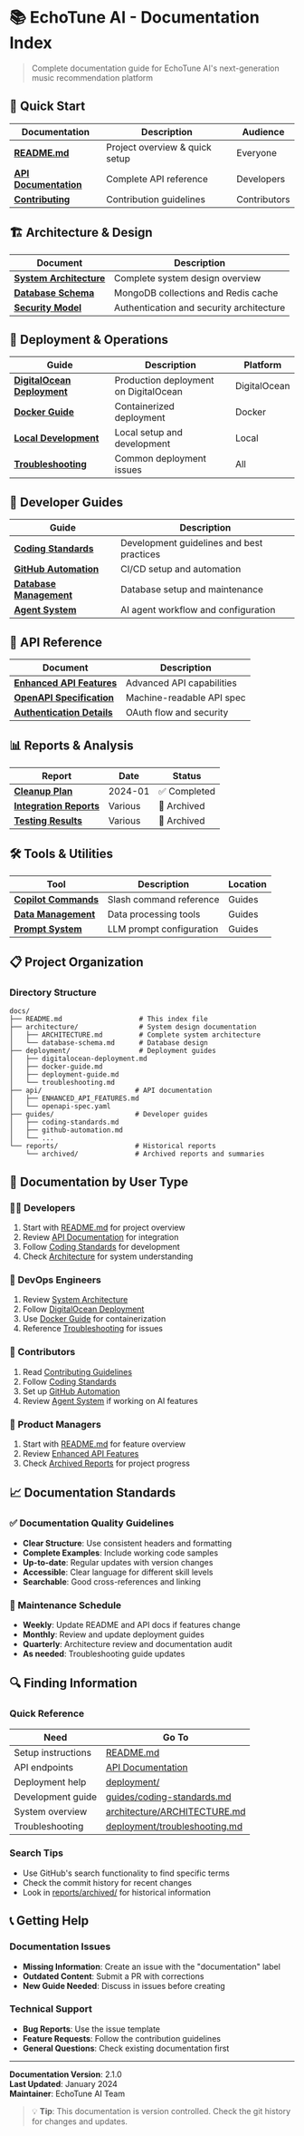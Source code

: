 # 📚 EchoTune AI - Documentation Index

> Complete documentation guide for EchoTune AI's next-generation music recommendation platform

## 🚀 Quick Start

| Documentation | Description | Audience |
|---------------|-------------|----------|
| **[README.md](../README.md)** | Project overview & quick setup | Everyone |
| **[API Documentation](../API_DOCUMENTATION.md)** | Complete API reference | Developers |
| **[Contributing](../CONTRIBUTING.md)** | Contribution guidelines | Contributors |

## 🏗️ Architecture & Design

| Document | Description |
|----------|-------------|
| **[System Architecture](architecture/ARCHITECTURE.md)** | Complete system design overview |
| **[Database Schema](architecture/database-schema.md)** | MongoDB collections and Redis cache |
| **[Security Model](guides/security-model.md)** | Authentication and security architecture |

## 🚀 Deployment & Operations

| Guide | Description | Platform |
|-------|-------------|----------|
| **[DigitalOcean Deployment](deployment/digitalocean-deployment.md)** | Production deployment on DigitalOcean | DigitalOcean |
| **[Docker Guide](deployment/docker-guide.md)** | Containerized deployment | Docker |
| **[Local Development](deployment/deployment-guide.md)** | Local setup and development | Local |
| **[Troubleshooting](deployment/troubleshooting.md)** | Common deployment issues | All |

## 📖 Developer Guides

| Guide | Description |
|-------|-------------|
| **[Coding Standards](guides/coding-standards.md)** | Development guidelines and best practices |
| **[GitHub Automation](guides/github-automation.md)** | CI/CD setup and automation |
| **[Database Management](guides/MONGODB_SETUP.md)** | Database setup and maintenance |
| **[Agent System](guides/AGENTS.md)** | AI agent workflow and configuration |

## 🔌 API Reference

| Document | Description |
|----------|-------------|
| **[Enhanced API Features](api/ENHANCED_API_FEATURES.md)** | Advanced API capabilities |
| **[OpenAPI Specification](api/openapi-spec.yaml)** | Machine-readable API spec |
| **[Authentication Details](api/authentication.md)** | OAuth flow and security |

## 📊 Reports & Analysis

| Report | Date | Status |
|--------|------|--------|
| **[Cleanup Plan](DOCUMENTATION_CLEANUP_PLAN.md)** | 2024-01 | ✅ Completed |
| **[Integration Reports](reports/archived/)** | Various | 📁 Archived |
| **[Testing Results](reports/archived/)** | Various | 📁 Archived |

## 🛠️ Tools & Utilities

| Tool | Description | Location |
|------|-------------|----------|
| **[Copilot Commands](guides/COPILOT_SLASH_COMMANDS.md)** | Slash command reference | Guides |
| **[Data Management](guides/DATA_MANAGEMENT.md)** | Data processing tools | Guides |
| **[Prompt System](guides/PROMPT_SYSTEM_GUIDE.md)** | LLM prompt configuration | Guides |

## 📋 Project Organization

### Directory Structure
```
docs/
├── README.md                   # This index file
├── architecture/               # System design documentation
│   ├── ARCHITECTURE.md         # Complete system architecture
│   └── database-schema.md      # Database design
├── deployment/                 # Deployment guides
│   ├── digitalocean-deployment.md
│   ├── docker-guide.md
│   ├── deployment-guide.md
│   └── troubleshooting.md
├── api/                       # API documentation
│   ├── ENHANCED_API_FEATURES.md
│   └── openapi-spec.yaml
├── guides/                    # Developer guides
│   ├── coding-standards.md
│   ├── github-automation.md
│   └── ...
└── reports/                   # Historical reports
    └── archived/              # Archived reports and summaries
```

## 🎯 Documentation by User Type

### 👨‍💻 Developers
1. Start with [README.md](../README.md) for project overview
2. Review [API Documentation](../API_DOCUMENTATION.md) for integration
3. Follow [Coding Standards](guides/coding-standards.md) for development
4. Check [Architecture](architecture/ARCHITECTURE.md) for system understanding

### 🚀 DevOps Engineers
1. Review [System Architecture](architecture/ARCHITECTURE.md)
2. Follow [DigitalOcean Deployment](deployment/digitalocean-deployment.md)
3. Use [Docker Guide](deployment/docker-guide.md) for containerization
4. Reference [Troubleshooting](deployment/troubleshooting.md) for issues

### 🤝 Contributors
1. Read [Contributing Guidelines](../CONTRIBUTING.md)
2. Follow [Coding Standards](guides/coding-standards.md)
3. Set up [GitHub Automation](guides/github-automation.md)
4. Review [Agent System](guides/AGENTS.md) if working on AI features

### 🏢 Product Managers
1. Start with [README.md](../README.md) for feature overview
2. Review [Enhanced API Features](api/ENHANCED_API_FEATURES.md)
3. Check [Archived Reports](reports/archived/) for project progress

## 📈 Documentation Standards

### ✅ Documentation Quality Guidelines
- **Clear Structure**: Use consistent headers and formatting
- **Complete Examples**: Include working code samples
- **Up-to-date**: Regular updates with version changes
- **Accessible**: Clear language for different skill levels
- **Searchable**: Good cross-references and linking

### 🔄 Maintenance Schedule
- **Weekly**: Update README and API docs if features change
- **Monthly**: Review and update deployment guides
- **Quarterly**: Architecture review and documentation audit
- **As needed**: Troubleshooting guide updates

## 🔍 Finding Information

### Quick Reference
| Need | Go To |
|------|-------|
| Setup instructions | [README.md](../README.md) |
| API endpoints | [API Documentation](../API_DOCUMENTATION.md) |
| Deployment help | [deployment/](deployment/) |
| Development guide | [guides/coding-standards.md](guides/coding-standards.md) |
| System overview | [architecture/ARCHITECTURE.md](architecture/ARCHITECTURE.md) |
| Troubleshooting | [deployment/troubleshooting.md](deployment/troubleshooting.md) |

### Search Tips
- Use GitHub's search functionality to find specific terms
- Check the commit history for recent changes
- Look in [reports/archived/](reports/archived/) for historical information

## 📞 Getting Help

### Documentation Issues
- **Missing Information**: Create an issue with the "documentation" label
- **Outdated Content**: Submit a PR with corrections
- **New Guide Needed**: Discuss in issues before creating

### Technical Support
- **Bug Reports**: Use the issue template
- **Feature Requests**: Follow the contribution guidelines
- **General Questions**: Check existing documentation first

---

**Documentation Version**: 2.1.0  
**Last Updated**: January 2024  
**Maintainer**: EchoTune AI Team

> 💡 **Tip**: This documentation is version controlled. Check the git history for changes and updates.